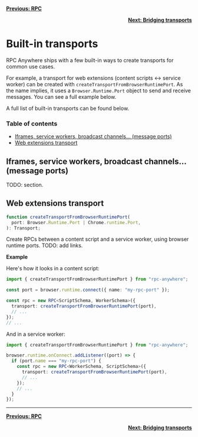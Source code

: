 <div align="left">

[**Previous: RPC**](./1-rpc.md)

</div>
<div align="right">

[**Next: Bridging transports**](./3-bridging-transports.md)

</div>

<h1>Built-in transports</h1>

RPC Anywhere ships with a few built-in ways to create transports for common use cases.

For example, a transport for web extensions (content scripts <-> service worker) can be created with `createTransportFromBrowserRuntimePort`. As the name implies, it uses a `Browser.Runtime.Port` object to send and receive messages. You can see a full example below.

A full list of built-in transports can be found below.

<h3>Table of contents</h3>

<!-- vscode-markdown-toc -->

- [Iframes, service workers, broadcast channels... (message ports)](#iframes-service-workers-broadcast-channels-message-ports)
- [Web extensions transport](#web-extensions-transport)

<!-- vscode-markdown-toc-config
	numbering=false
	autoSave=true
	/vscode-markdown-toc-config -->
<!-- /vscode-markdown-toc -->

## <a name='Iframesserviceworkersbroadcastchannels...messageports'></a>Iframes, service workers, broadcast channels... (message ports)

TODO: section.

## <a name='Webextensionstransport'></a>Web extensions transport

```ts
function createTransportFromBrowserRuntimePort(
  port: Browser.Runtime.Port | Chrome.runtime.Port,
): Transport;
```

Create RPCs between a content script and a service worker, using browser runtime ports. TODO: add links.

**Example**

Here's how it looks in a content script:

```ts
import { createTransportFromBrowserRuntimePort } from "rpc-anywhere";

const port = browser.runtime.connect({ name: "my-rpc-port" });

const rpc = new RPC<ScriptSchema, WorkerSchema>({
  transport: createTransportFromBrowserRuntimePort(port),
  // ...
});
// ...
```

And in a service worker:

```ts
import { createTransportFromBrowserRuntimePort } from "rpc-anywhere";

browser.runtime.onConnect.addListener((port) => {
  if (port.name === "my-rpc-port") {
    const rpc = new RPC<WorkerSchema, ScriptSchema>({
      transport: createTransportFromBrowserRuntimePort(port),
      // ...
    });
    // ...
  }
});
```

---

<div align="left">

[**Previous: RPC**](./1-rpc.md)

</div>
<div align="right">

[**Next: Bridging transports**](./3-bridging-transports.md)

</div>
